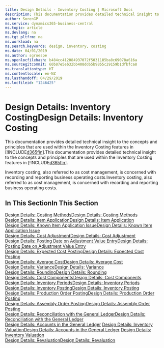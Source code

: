 ```yaml
---
title: Design Details - Inventory Costing | Microsoft Docs
description: This documentation provides detailed technical insight to the concepts and principles that are used within the Inventory Costing features in Business Central.
author: SorenGP
ms.service: dynamics365-business-central
ms.topic: article
ms.devlang: na
ms.tgt_pltfrm: na
ms.workload: na
ms.search.keywords: design, inventory, costing
ms.date: 04/01/2019
ms.author: sgroespe
ms.openlocfilehash: b484cc412084937072f5031185ba8c69078a616a
ms.sourcegitcommit: 60b87e5eb32bb408dd65b9855c29159b1dfbfca8
ms.translationtype: HT
ms.contentlocale: en-NZ
ms.lasthandoff: 04/29/2019
ms.locfileid: "1246425"
---
```

# <a name="design-details-inventory-costing"></a><span data-ttu-id="655a5-103">Design Details: Inventory Costing</span><span class="sxs-lookup"><span data-stu-id="655a5-103">Design Details: Inventory Costing</span></span>
<span data-ttu-id="655a5-104">This documentation provides detailed technical insight to the concepts and principles that are used within the Inventory Costing features in [!INCLUDE[d365fin](includes/d365fin_md.md)].</span><span class="sxs-lookup"><span data-stu-id="655a5-104">This documentation provides detailed technical insight to the concepts and principles that are used within the Inventory Costing features in [!INCLUDE[d365fin](includes/d365fin_md.md)].</span></span>  

<span data-ttu-id="655a5-105">Inventory costing, also referred to as cost management, is concerned with recording and reporting business operating costs.</span><span class="sxs-lookup"><span data-stu-id="655a5-105">Inventory costing, also referred to as cost management, is concerned with recording and reporting business operating costs.</span></span>  

## <a name="in-this-section"></a><span data-ttu-id="655a5-106">In This Section</span><span class="sxs-lookup"><span data-stu-id="655a5-106">In This Section</span></span>  
[<span data-ttu-id="655a5-107">Design Details: Costing Methods</span><span class="sxs-lookup"><span data-stu-id="655a5-107">Design Details: Costing Methods</span></span>](design-details-costing-methods.md)  
[<span data-ttu-id="655a5-108">Design Details: Item Application</span><span class="sxs-lookup"><span data-stu-id="655a5-108">Design Details: Item Application</span></span>](design-details-item-application.md)  
[<span data-ttu-id="655a5-109">Design Details: Known Item Application Issue</span><span class="sxs-lookup"><span data-stu-id="655a5-109">Design Details: Known Item Application Issue</span></span>](design-details-inventory-zero-level-open-item-ledger-entries.md)  
[<span data-ttu-id="655a5-110">Design Details: Cost Adjustment</span><span class="sxs-lookup"><span data-stu-id="655a5-110">Design Details: Cost Adjustment</span></span>](design-details-cost-adjustment.md)  
[<span data-ttu-id="655a5-111">Design Details: Posting Date on Adjustment Value Entry</span><span class="sxs-lookup"><span data-stu-id="655a5-111">Design Details: Posting Date on Adjustment Value Entry</span></span>](design-details-inventory-adjustment-value-entry-posting-date.md)  
[<span data-ttu-id="655a5-112">Design Details: Expected Cost Posting</span><span class="sxs-lookup"><span data-stu-id="655a5-112">Design Details: Expected Cost Posting</span></span>](design-details-expected-cost-posting.md)  
[<span data-ttu-id="655a5-113">Design Details: Average Cost</span><span class="sxs-lookup"><span data-stu-id="655a5-113">Design Details: Average Cost</span></span>](design-details-average-cost.md)  
[<span data-ttu-id="655a5-114">Design Details: Variance</span><span class="sxs-lookup"><span data-stu-id="655a5-114">Design Details: Variance</span></span>](design-details-variance.md)  
[<span data-ttu-id="655a5-115">Design Details: Rounding</span><span class="sxs-lookup"><span data-stu-id="655a5-115">Design Details: Rounding</span></span>](design-details-rounding.md)  
[<span data-ttu-id="655a5-116">Design Details: Cost Components</span><span class="sxs-lookup"><span data-stu-id="655a5-116">Design Details: Cost Components</span></span>](design-details-cost-components.md)  
[<span data-ttu-id="655a5-117">Design Details: Inventory Periods</span><span class="sxs-lookup"><span data-stu-id="655a5-117">Design Details: Inventory Periods</span></span>](design-details-inventory-periods.md)  
[<span data-ttu-id="655a5-118">Design Details: Inventory Posting</span><span class="sxs-lookup"><span data-stu-id="655a5-118">Design Details: Inventory Posting</span></span>](design-details-inventory-posting.md)  
[<span data-ttu-id="655a5-119">Design Details: Production Order Posting</span><span class="sxs-lookup"><span data-stu-id="655a5-119">Design Details: Production Order Posting</span></span>](design-details-production-order-posting.md)  
[<span data-ttu-id="655a5-120">Design Details: Assembly Order Posting</span><span class="sxs-lookup"><span data-stu-id="655a5-120">Design Details: Assembly Order Posting</span></span>](design-details-assembly-order-posting.md)  
[<span data-ttu-id="655a5-121">Design Details: Reconciliation with the General Ledger</span><span class="sxs-lookup"><span data-stu-id="655a5-121">Design Details: Reconciliation with the General Ledger</span></span>](design-details-reconciliation-with-the-general-ledger.md)  
<span data-ttu-id="655a5-122">[Design Details: Accounts in the General Ledger](design-details-accounts-in-the-general-ledger.md)
[Design Details: Inventory Valuation](design-details-inventory-valuation.md)</span><span class="sxs-lookup"><span data-stu-id="655a5-122">[Design Details: Accounts in the General Ledger](design-details-accounts-in-the-general-ledger.md)
[Design Details: Inventory Valuation](design-details-inventory-valuation.md)</span></span>  
[<span data-ttu-id="655a5-123">Design Details: Revaluation</span><span class="sxs-lookup"><span data-stu-id="655a5-123">Design Details: Revaluation</span></span>](design-details-revaluation.md)
